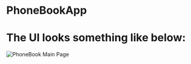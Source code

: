 # PhoneBookApp
# The UI looks something like below:
![PhoneBook Main Page](https://user-images.githubusercontent.com/82803816/203737183-1418e0d1-2c3d-4b01-96b3-861ce24dab97.png)
